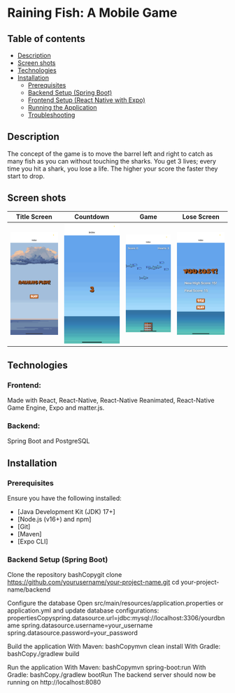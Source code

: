 # Raining Fish: A Mobile Game
## Table of contents
- [Description](#description)
- [Screen shots](#screen-shots)
- [Technologies](#technologies)
- [Installation](#installation)
  - [Prerequisites](#prerequisites)
  - [Backend Setup (Spring Boot)](#backend-setup-(spring-boot))
  - [Frontend Setup (React Native with Expo)](frontend-setup-(react-native-with-expo))
  - [Running the Application](running-the-application)
  - [Troubleshooting](#troubleshoot)

## Description
The concept of the game is to move the barrel left and right to catch as many fish as you can without touching the sharks. You get 3 lives; every time you hit a shark, you lose a life. The higher your score the faster they start to drop.


## Screen shots 

|Title Screen                                                      |   Countdown                                                          |    Game                                                           |   Lose Screen |  
|:----------------------------------------------------------------:|:--------------------------------------------------------------------:|:-----------------------------------------------------------------:|:-------------:| 
|<img src="\assets\TitleIMG.png" alt="Title screen" width="200"/>  | <img src="\assets\CountdownIMG.png" alt="Title screen" width="200"/> | <img src="\assets\GameIMG.png" alt="Title screen" width="200"/>  | <img src="\assets\LostScreenIMG.png" alt="Title screen" width="200"/>|                                                                            


## Technologies 
### Frontend:
Made with React, React-Native, React-Native Reanimated, React-Native Game Engine, Expo and matter.js.
### Backend:
Spring Boot and PostgreSQL


## Installation

### Prerequisites
Ensure you have the following installed:

- [Java Development Kit (JDK) 17+]
- [Node.js (v16+) and npm]
- [Git]
- [Maven]
- [Expo CLI]


### Backend Setup (Spring Boot)

Clone the repository
bashCopygit clone https://github.com/yourusername/your-project-name.git
cd your-project-name/backend

Configure the database
Open src/main/resources/application.properties or application.yml and update database configurations:
propertiesCopyspring.datasource.url=jdbc:mysql://localhost:3306/yourdbname
spring.datasource.username=your_username
spring.datasource.password=your_password

Build the application
With Maven:
bashCopymvn clean install
With Gradle:
bashCopy./gradlew build

Run the application
With Maven:
bashCopymvn spring-boot:run
With Gradle:
bashCopy./gradlew bootRun
The backend server should now be running on http://localhost:8080















